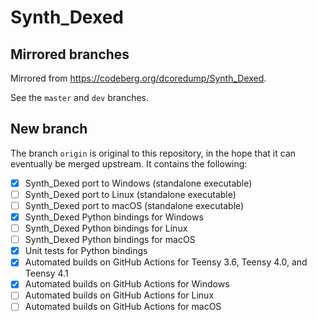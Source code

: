 # Synth_Dexed

## Mirrored branches

Mirrored from https://codeberg.org/dcoredump/Synth_Dexed.

See the `master` and `dev` branches.

## New branch

The branch `origin` is original to this repository, in the hope that it can eventually be merged upstream. It contains the following:

- [x] Synth_Dexed port to Windows (standalone executable)
- [ ] Synth_Dexed port to Linux (standalone executable)
- [ ] Synth_Dexed port to macOS (standalone executable)
- [x] Synth_Dexed Python bindings for Windows
- [ ] Synth_Dexed Python bindings for Linux
- [ ] Synth_Dexed Python bindings for macOS
- [x] Unit tests for Python bindings
- [x] Automated builds on GitHub Actions for Teensy 3.6, Teensy 4.0, and Teensy 4.1
- [x] Automated builds on GitHub Actions for Windows
- [ ] Automated builds on GitHub Actions for Linux
- [ ] Automated builds on GitHub Actions for macOS
